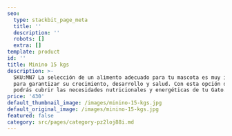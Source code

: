 ```yaml
---
seo:
  type: stackbit_page_meta
  title: ''
  description: ''
  robots: []
  extra: []
template: product
id: ''
title: Minino 15 kgs
description: >-
  SKU:MN7 La selección de un alimento adecuado para tu mascota es muy importante
  para garantizar su crecimiento, desarrollo y salud. Con esta opción de Minino
  podrás cubrir las necesidades nutricionales y energéticas de tu Gato.
price: '430'
default_thumbnail_image: /images/minino-15-kgs.jpg
default_original_image: /images/minino-15-kgs.jpg
featured: false
category: src/pages/category-pz2loj88i.md
---
```

